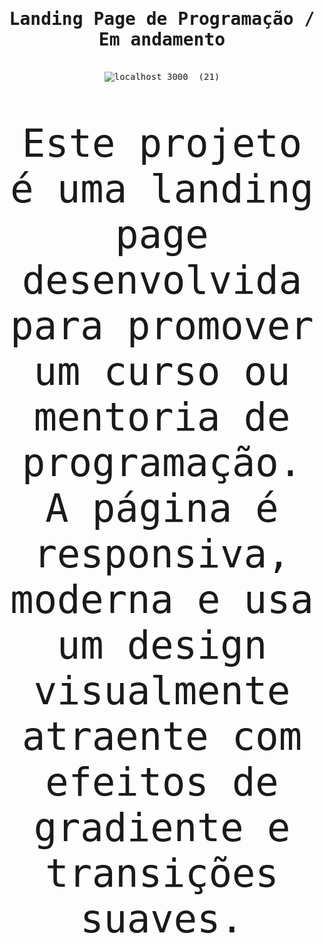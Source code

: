 <div align="center">


  # <samp> Landing Page de Programação / Em andamento <br/>
  <samp> <br/> ![localhost_3000_ (21)](https://github.com/user-attachments/assets/4c0e846f-16a3-4e57-bc8e-37d9fa3ceb61)




 <p style="font-size: 62px;"> <samp> Este projeto é uma landing page desenvolvida para promover um curso ou mentoria de programação. A página é responsiva, moderna e usa um design visualmente atraente com efeitos de gradiente e transições suaves.
<br/>

 <p/>
<div/>
